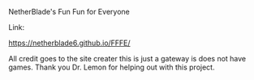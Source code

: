 NetherBlade's Fun Fun for Everyone

Link:

https://netherblade6.github.io/FFFE/

All credit goes to the site creater this is just a gateway is does not have games. Thank you Dr. Lemon for helping out with this project. 
